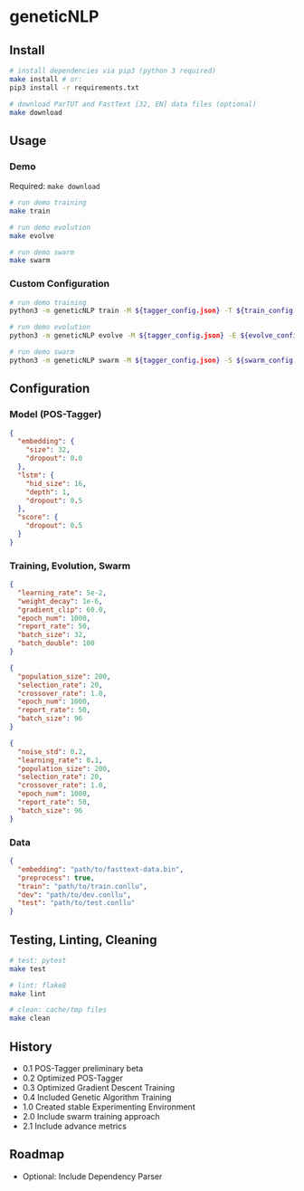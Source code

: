 # geneticNLP

## Install

```bash
# install dependencies via pip3 (python 3 required)
make install # or:
pip3 install -r requirements.txt

# download ParTUT and FastText [32, EN] data files (optional)
make download
```

## Usage

### Demo

Required: `make download`

```bash
# run demo training
make train

# run demo evolution
make evolve

# run demo swarm
make swarm
```

### Custom Configuration

```bash
# run demo training
python3 -m geneticNLP train -M ${tagger_config.json} -T ${train_config.json} -D ${data_config.json}

# run demo evolution
python3 -m geneticNLP evolve -M ${tagger_config.json} -E ${evolve_config.json} -D ${data_config.json}

# run demo swarm
python3 -m geneticNLP swarm -M ${tagger_config.json} -S ${swarm_config.json} -D ${data_config.json}
```

## Configuration

### Model (POS-Tagger)

```json
{
  "embedding": {
    "size": 32,
    "dropout": 0.0
  },
  "lstm": {
    "hid_size": 16,
    "depth": 1,
    "dropout": 0.5
  },
  "score": {
    "dropout": 0.5
  }
}
```

### Training, Evolution, Swarm

```json
{
  "learning_rate": 5e-2,
  "weight_decay": 1e-6,
  "gradient_clip": 60.0,
  "epoch_num": 1000,
  "report_rate": 50,
  "batch_size": 32,
  "batch_double": 100
}
```

```json
{
  "population_size": 200,
  "selection_rate": 20,
  "crossover_rate": 1.0,
  "epoch_num": 1000,
  "report_rate": 50,
  "batch_size": 96
}
```

```json
{
  "noise_std": 0.2,
  "learning_rate": 0.1,
  "population_size": 200,
  "selection_rate": 20,
  "crossover_rate": 1.0,
  "epoch_num": 1000,
  "report_rate": 50,
  "batch_size": 96
}
```

### Data

```json
{
  "embedding": "path/to/fasttext-data.bin",
  "preprocess": true,
  "train": "path/to/train.conllu",
  "dev": "path/to/dev.conllu",
  "test": "path/to/test.conllu"
}
```

## Testing, Linting, Cleaning

```bash
# test: pytest
make test

# lint: flake8
make lint

# clean: cache/tmp files
make clean
```

## History

- 0.1 POS-Tagger preliminary beta
- 0.2 Optimized POS-Tagger
- 0.3 Optimized Gradient Descent Training
- 0.4 Included Genetic Algorithm Training
- 1.0 Created stable Experimenting Environment
- 2.0 Include swarm training approach
- 2.1 Include advance metrics

## Roadmap

- Optional: Include Dependency Parser
